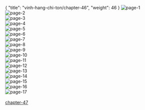 { "title": "vinh-hang-chi-ton/chapter-46", "weight": 46 }
<img src="vinh-hang-chi-ton_0046_01-c6db9d975f8714ad1eace7ff4e0232c3.webp" alt="page-1" origin="http://storage.fshare.vn/Test-vechai/1508040906-Vinh-Hang-Chi-Ton-Chapter-46-Tieng-viet-hamtruyencom-ve-chai-02.jpg"><br/>
<img src="vinh-hang-chi-ton_0046_02-98c1eca2c30a5aee3d0ee5a82ef4ec9d.webp" alt="page-2" origin="http://storage.fshare.vn/Test-vechai/1508040906-Vinh-Hang-Chi-Ton-Chapter-46-Tieng-viet-hamtruyencom-ve-chai-03.jpg"><br/>
<img src="vinh-hang-chi-ton_0046_03-e2c4a4d2cdb92970caa327911efea14f.webp" alt="page-3" origin="http://storage.fshare.vn/Test-vechai/1508040906-Vinh-Hang-Chi-Ton-Chapter-46-Tieng-viet-hamtruyencom-ve-chai-04.jpg"><br/>
<img src="vinh-hang-chi-ton_0046_04-7314c17b7a54fc69c5e2426667d2fe67.webp" alt="page-4" origin="http://storage.fshare.vn/Test-vechai/1508040906-Vinh-Hang-Chi-Ton-Chapter-46-Tieng-viet-hamtruyencom-ve-chai-05.jpg"><br/>
<img src="vinh-hang-chi-ton_0046_05-19cdd2f1b782f969e92f87a9757ea615.webp" alt="page-5" origin="http://storage.fshare.vn/Test-vechai/1508040906-Vinh-Hang-Chi-Ton-Chapter-46-Tieng-viet-hamtruyencom-ve-chai-06.jpg"><br/>
<img src="vinh-hang-chi-ton_0046_06-fdbafd41201dea3a189ed0a3e1de1bd0.webp" alt="page-6" origin="http://storage.fshare.vn/Test-vechai/1508040906-Vinh-Hang-Chi-Ton-Chapter-46-Tieng-viet-hamtruyencom-ve-chai-07.jpg"><br/>
<img src="vinh-hang-chi-ton_0046_07-ff68d9bedce0e770ad39300211a4c315.webp" alt="page-7" origin="http://storage.fshare.vn/Test-vechai/1508040906-Vinh-Hang-Chi-Ton-Chapter-46-Tieng-viet-hamtruyencom-ve-chai-08.jpg"><br/>
<img src="vinh-hang-chi-ton_0046_08-534f25ab9804b3908525b7be502d9745.webp" alt="page-8" origin="http://storage.fshare.vn/Test-vechai/1508040906-Vinh-Hang-Chi-Ton-Chapter-46-Tieng-viet-hamtruyencom-ve-chai-09.jpg"><br/>
<img src="http://adx.kul.vn/www/delivery/avw.php?zoneid=263&amp;cb=1517086458&amp;n=af995ff0" alt="page-9" origin="http://adx.kul.vn/www/delivery/avw.php?zoneid=263&amp;cb=1517086458&amp;n=af995ff0"><br/>
<img src="vinh-hang-chi-ton_0046_10-b2ed459f717e109cf9951b3f5b7efec8.webp" alt="page-10" origin="http://storage.fshare.vn/Test-vechai/1508040906-Vinh-Hang-Chi-Ton-Chapter-46-Tieng-viet-hamtruyencom-ve-chai-10.jpg"><br/>
<img src="vinh-hang-chi-ton_0046_11-4b0cbb2034aef2dcbf6c0124d6a709c6.webp" alt="page-11" origin="http://storage.fshare.vn/Test-vechai/1508040906-Vinh-Hang-Chi-Ton-Chapter-46-Tieng-viet-hamtruyencom-ve-chai-11.jpg"><br/>
<img src="vinh-hang-chi-ton_0046_12-fc71f56823dfab848e4edda5131b237d.webp" alt="page-12" origin="http://storage.fshare.vn/Test-vechai/1508040906-Vinh-Hang-Chi-Ton-Chapter-46-Tieng-viet-hamtruyencom-ve-chai-12.jpg"><br/>
<img src="vinh-hang-chi-ton_0046_13-a63694838ee3c110f37289d0c901e4f8.webp" alt="page-13" origin="http://storage.fshare.vn/Test-vechai/1508040906-Vinh-Hang-Chi-Ton-Chapter-46-Tieng-viet-hamtruyencom-ve-chai-13.jpg"><br/>
<img src="vinh-hang-chi-ton_0046_14-cf1813d65fad840a39bfefc4565b61dd.webp" alt="page-14" origin="http://storage.fshare.vn/Test-vechai/1508040906-Vinh-Hang-Chi-Ton-Chapter-46-Tieng-viet-hamtruyencom-ve-chai-14.jpg"><br/>
<img src="vinh-hang-chi-ton_0046_15-6ebd54c97e76d025e81d38708c518bad.webp" alt="page-15" origin="http://storage.fshare.vn/Test-vechai/1508040906-Vinh-Hang-Chi-Ton-Chapter-46-Tieng-viet-hamtruyencom-ve-chai-15.jpg"><br/>
<img src="vinh-hang-chi-ton_0046_16-b8e36201f5d5d86736e780330c07c18b.webp" alt="page-16" origin="http://storage.fshare.vn/Test-vechai/1508040906-Vinh-Hang-Chi-Ton-Chapter-46-Tieng-viet-hamtruyencom-ve-chai-16.jpg"><br/>
<img src="vinh-hang-chi-ton_0046_17-9a7858d8294c2cc4bc647a1e10cf0914.webp" alt="page-17" origin="http://storage.fshare.vn/Test-vechai/1508040906-Vinh-Hang-Chi-Ton-Chapter-46-Tieng-viet-hamtruyencom-ve-chai-17.jpg"><br/>
<br/><a class="nextchap" href="/vinh-hang-chi-ton/chapter-47">chapter-47</a>

